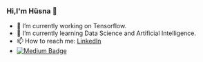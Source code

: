 ### Hi,I'm Hüsna 👋

- 🔭 I’m currently working on Tensorflow.
- 🌱 I’m currently learning Data Science and Artificial Intelligence.
- 📫 How to reach me: <a href = "https://www.linkedin.com/in/h%C3%BCsna-poyraz/">LinkedIn</a>
- [![Medium Badge](https://img.shields.io/badge/-Medium-757575?style=flat-quare&labelColor=757575&logo=Medium&logoColor=white&link=link)](https://husnapoyraz.medium.com/) 
